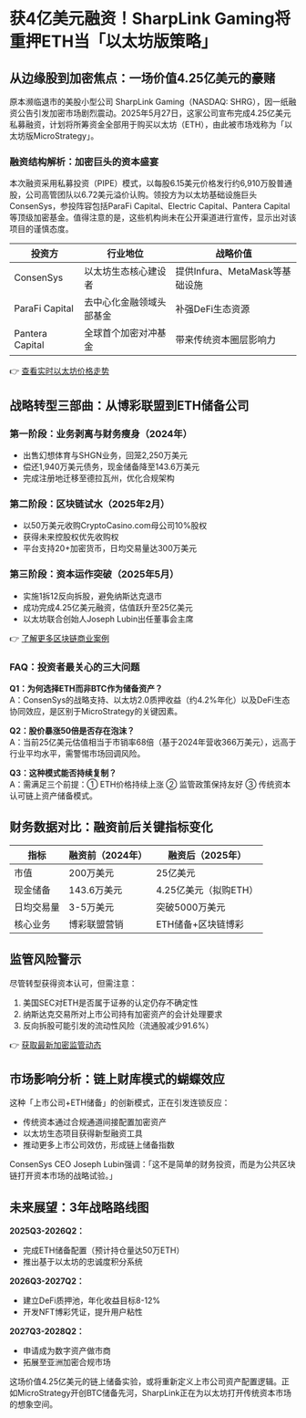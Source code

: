 # 获4亿美元融资！SharpLink Gaming将重押ETH当「以太坊版策略」  

## 从边缘股到加密焦点：一场价值4.25亿美元的豪赌  

原本濒临退市的美股小型公司 SharpLink Gaming（NASDAQ: SHRG），因一纸融资公告引发加密市场剧烈震动。2025年5月27日，这家公司宣布完成4.25亿美元私募融资，计划将所筹资金全部用于购买以太坊（ETH），由此被市场戏称为「以太坊版MicroStrategy」。  

### 融资结构解析：加密巨头的资本盛宴  

本次融资采用私募投资（PIPE）模式，以每股6.15美元价格发行约6,910万股普通股，公司高管团队以6.72美元溢价认购。领投方为以太坊基础设施巨头ConsenSys，参投阵容包括ParaFi Capital、Electric Capital、Pantera Capital等顶级加密基金。值得注意的是，这些机构尚未在公开渠道进行宣传，显示出对该项目的谨慎态度。  

| 投资方 | 行业地位 | 战略价值 |  
|--------|----------|----------|  
| ConsenSys | 以太坊生态核心建设者 | 提供Infura、MetaMask等基础设施 |  
| ParaFi Capital | 去中心化金融领域头部基金 | 补强DeFi生态资源 |  
| Pantera Capital | 全球首个加密对冲基金 | 带来传统资本圈层影响力 |  

👉 [查看实时以太坊价格走势](https://bit.ly/okx_welcome)  

## 战略转型三部曲：从博彩联盟到ETH储备公司  

### 第一阶段：业务剥离与财务瘦身（2024年）  
- 出售幻想体育与SHGN业务，回笼2,250万美元  
- 偿还1,940万美元债务，现金储备降至143.6万美元  
- 完成注册地迁移至德拉瓦州，优化合规架构  

### 第二阶段：区块链试水（2025年2月）  
- 以50万美元收购CryptoCasino.com母公司10%股权  
- 获得未来控股权优先收购权  
- 平台支持20+加密货币，日均交易量达300万美元  

### 第三阶段：资本运作突破（2025年5月）  
- 实施1拆12反向拆股，避免纳斯达克退市  
- 成功完成4.25亿美元融资，估值跃升至25亿美元  
- 以太坊联合创始人Joseph Lubin出任董事会主席  

👉 [了解更多区块链商业案例](https://bit.ly/okx_welcome)  

### FAQ：投资者最关心的三大问题  

**Q1：为何选择ETH而非BTC作为储备资产？**  
A：ConsenSys的战略支持、以太坊2.0质押收益（约4.2%年化）以及DeFi生态协同效应，是区别于MicroStrategy的关键因素。  

**Q2：股价暴涨50倍是否存在泡沫？**  
A：当前25亿美元估值相当于市销率68倍（基于2024年营收366万美元），远高于行业平均水平，需警惕市场回调风险。  

**Q3：这种模式能否持续复制？**  
A：需满足三个前提：① ETH价格持续上涨 ② 监管政策保持友好 ③ 传统资本认可链上资产储备模式。  

## 财务数据对比：融资前后关键指标变化  

| 指标 | 融资前（2024年） | 融资后（2025年） |  
|------|------------------|------------------|  
| 市值 | 200万美元 | 25亿美元 |  
| 现金储备 | 143.6万美元 | 4.25亿美元（拟购ETH） |  
| 日均交易量 | 3-5万美元 | 突破5000万美元 |  
| 核心业务 | 博彩联盟营销 | ETH储备+区块链博彩 |  

## 监管风险警示  

尽管转型获得资本认可，但需注意：  
1. 美国SEC对ETH是否属于证券的认定仍存不确定性  
2. 纳斯达克交易所对上市公司持有加密资产的会计处理要求  
3. 反向拆股可能引发的流动性风险（流通股减少91.6%）  

👉 [获取最新加密监管动态](https://bit.ly/okx_welcome)  

## 市场影响分析：链上财库模式的蝴蝶效应  

这种「上市公司+ETH储备」的创新模式，正在引发连锁反应：  
- 传统资本通过合规通道间接配置加密资产  
- 以太坊生态项目获得新型融资工具  
- 推动更多上市公司效仿，形成链上储备指数  

ConsenSys CEO Joseph Lubin强调：「这不是简单的财务投资，而是为公共区块链打开资本市场的战略试验。」  

## 未来展望：3年战略路线图  

**2025Q3-2026Q2：**  
- 完成ETH储备配置（预计持仓量达50万ETH）  
- 推出基于以太坊的忠诚度积分系统  

**2026Q3-2027Q2：**  
- 建立DeFi质押池，年化收益目标8-12%  
- 开发NFT博彩凭证，提升用户粘性  

**2027Q3-2028Q2：**  
- 申请成为数字资产做市商  
- 拓展至亚洲加密合规市场  

这场价值4.25亿美元的链上储备实验，或将重新定义上市公司资产配置逻辑。正如MicroStrategy开创BTC储备先河，SharpLink正在为以太坊打开传统资本市场的想象空间。